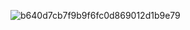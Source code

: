 ![b640d7cb7f9b9f6fc0d869012d1b9e79](https://github.com/notsuju/notsuju/assets/131643792/ea87b7ba-e391-4a7c-bca7-a7ae50fcaafc)

<!--
**notsuju/notsuju** is a ✨ _special_ ✨ repository because its `README.md` (this file) appears on your GitHub profile.

Here are some ideas to get you started:

- 🎨 I sometimes draw
- 🌱 I’m currently learning c
- 🐲 I am into manga and anime
- 🔭 I’m currently working on nothing really
- 💬 Ask me about anything
- 📫 How to reach me: ...
-->
